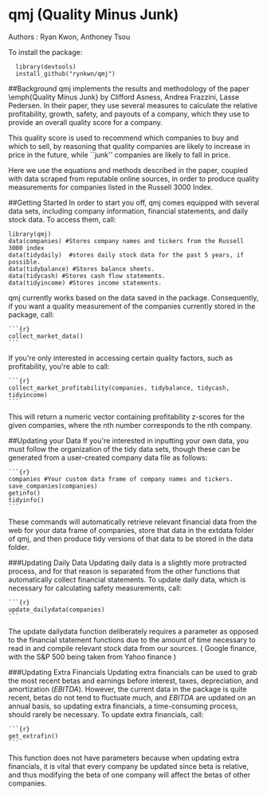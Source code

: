 # qmj (Quality Minus Junk)
Authors : Ryan Kwon, Anthoney Tsou

To install the package:

  ```{r}
	library(devtools)
	install_github("rynkwn/qmj")
  ```

##Background
qmj implements the results and methodology of the paper \emph{Quality Minus Junk} by Clifford Asness, Andrea Frazzini, Lasse Pedersen. In their paper, they use several measures to calculate the relative profitability, growth, safety, and payouts of a company, which they use to provide an overall quality score for a company.

This quality score is used to recommend which companies to buy and which to sell, by reasoning that quality companies are likely to increase in price in the future, while ``junk'' companies are likely to fall in price.

Here we use the equations and methods described in the paper, coupled with data scraped from reputable online sources, in order to produce quality measurements for companies listed in the Russell 3000 Index.

##Getting Started
In order to start you off, qmj comes equipped with several data sets, including company information, financial statements, and daily stock data. To access them, call:
  ```{r}
  library(qmj)
  data(companies) #Stores company names and tickers from the Russell 3000 index
  data(tidydaily)  #stores daily stock data for the past 5 years, if possible.
  data(tidybalance) #Stores balance sheets.
  data(tidycash) #Stores cash flow statements.
  data(tidyincome) #Stores income statements.
  ```

qmj currently works based on the data saved in the package. Consequently, if you want a quality measurement of the companies currently stored in the package, call:

	```{r}
	collect_market_data()
	```

If you're only interested in accessing certain quality factors, such as profitability, you're able to call:

	```{r}
	collect_market_profitability(companies, tidybalance, tidycash, tidyincome)
	```

This will return a numeric vector containing profitability z-scores for the given companies, where the nth number corresponds to the nth company. 

##Updating your Data
If you're interested in inputting your own data, you must follow the organization of the tidy data sets, though these can be generated from a user-created company data file as follows:

	```{r}
	companies #Your custom data frame of company names and tickers.
	save_companies(companies)
	getinfo()
	tidyinfo()
	```

These commands will automatically retrieve relevant financial data from the web for your data frame of companies, store that data in the extdata folder of qmj, and then produce tidy versions of that data to be stored in the data folder.

###Updating Daily Data
Updating daily data is a slightly more protracted process, and for that reason is separated from the other functions that automatically collect financial statements. To update daily data, which is necessary for calculating safety measurements, call:

	```{r}
	update_dailydata(companies)
	```

The update dailydata function deliberately requires a parameter as opposed to the financial statement functions due to the amount of time necessary to read in and compile relevant stock data from our sources. ( Google finance, with the S\&P 500 being taken from Yahoo finance )

###Updating Extra Financials
Updating extra financials can be used to grab the most recent betas and earnings before interest, taxes, depreciation, and amortization ($EBITDA$). However, the current data in the package is quite recent, betas do not tend to fluctuate much, and $EBITDA$ are updated on an annual basis, so updating extra financials, a time-consuming process, should rarely be necessary. To update extra financials, call:

	```{r}
	get_extrafin()
	```

This function does not have parameters because when updating extra financials, it is vital that every company be updated since beta is relative, and thus modifying the beta of one company will affect the betas of other companies. 